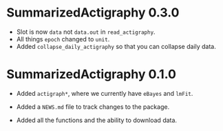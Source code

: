 # SummarizedActigraphy 0.3.0

* Slot is now `data` not `data.out` in `read_actigraphy`.
* All things `epoch` changed to `unit`. 
* Added `collapse_daily_actigraphy` so that you can collapse daily data.

# SummarizedActigraphy 0.1.0

* Added `actigraph*`, where we currently have `eBayes` and `lmFit`.

* Added a `NEWS.md` file to track changes to the package.

* Added all the functions and the ability to download data.
